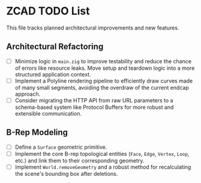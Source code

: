 # ZCAD TODO List

This file tracks planned architectural improvements and new features.

## Architectural Refactoring

- [ ] Minimize logic in `main.zig` to improve testability and reduce the chance of errors like resource leaks. Move setup and teardown logic into a more structured application context.
- [ ] Implement a Polyline rendering pipeline to efficiently draw curves made of many small segments, avoiding the overdraw of the current endcap approach.
- [ ] Consider migrating the HTTP API from raw URL parameters to a schema-based system like Protocol Buffers for more robust and extensible communication.

## B-Rep Modeling

- [ ] Define a `Surface` geometric primitive.
- [ ] Implement the core B-rep topological entities (`Face`, `Edge`, `Vertex`, `Loop`, etc.) and link them to their corresponding geometry.
- [ ] Implement `World.removeGeometry` and a robust method for recalculating the scene's bounding box after deletions.
